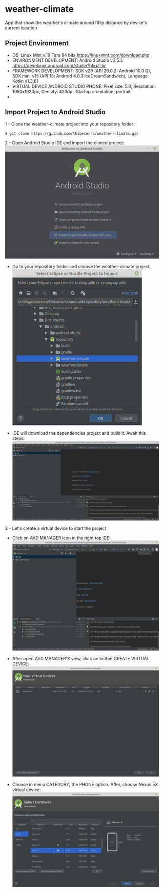 # weather-climate
App that show the weather's climate around fifity distance by device's current location

## Project Environment
- OS: Linux Mint v.19 Tara 64 bits   https://linuxmint.com/download.php
- ENVIRONMENT DEVELOPMENT: Android Studio v3.5.3   https://developer.android.com/studio?hl=pt-br
- FRAMEWORK DEVELOPMENT: SDK v29 (API 29.0.2: Android 10.0 Q), SDK min. v15 (API 15: Android 4.0.3 IceCreamSandwich), Language: Kotlin v1.3.61
- VIRTUAL DEVICE ANDROID STUDIO PHONE: Pixel size: 5.0, Resolution: 1080x1920px, Density: 420dpi, Startup orientation: portrait
-
## Import Project to Android Studio
1 - Clone the weather-climate project into your repository folder:

```sh
$ git clone https://github.com/thibeserra/weather-climate.git
```

2 - Open Android Studio IDE and import the cloned project:
![](app/src/readme/_1-open_android_studio.png)

- Go to your repository folder and choose the weather-climate project
![](app/src/readme/_2-select_project_into_repository.png)

- IDE will download the dependencies project and build it. Await this steps:
![](app/src/readme/_3-build_project_step.png)

3 - Let's create a virtual device to start the project
 - Click on AVD MANAGER icon in the right top IDE:
 ![](app/src/readme/_4-click_avd_manager_icon.png)

 - After open AVD MANAGER'S view, click on button CREATE VIRTUAL DEVICE:
 ![](app/src/readme/_5-create-virtual-device.png)

 - Choose in menu CATEGORY, the PHONE option. After, choose Nexus 5X virtual device:
 ![](app/src/readme/_6-nexus_5x_virtual_device.png)
